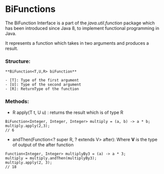 # BiFunctions

The BiFunction Interface is a part of the _java.util.function_ package which has been introduced since Java 8, to implement functional programming in Java. 

It represents a function which takes in two arguments and produces a result.

### Structure:  
    **BiFunction<T,U,R> biFunction**

    - [T]: Type of the first argument
    - [U]: Type of the second argument
    - [R]: ReturnType of the function


### Methods:
- R apply(T t, U u) : returns the result which is of type R   
  
```
BiFunction<Integer, Integer, Integer> multiply = (a, b) -> a * b;
multiply.apply(2,3);
// 6
```

- andThen(Function<? super R, ? extends V> after): Where **V** is the type of output of the after function
```
Function<Integer, Integer> multiplyBy3 = (a) -> a * 3;
multiply = multiply.andThen(multiplyBy3);
multiply.apply(2, 3);       
// 18
```

